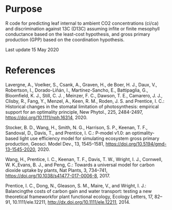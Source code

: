 
# Purpose

R code for predicting leaf internal to ambient CO2 concentrations (ci/ca) and discrimination against 13C (D13C) assuming infite or finite mesophyll conductance based on the least-cost hypothesis, and gross primary production (GPP) based on the coordination hypothesis. 

Last update 15 May 2020

 
# References

Lavergne, A., Voelker, S., Csank, A., Graven, H., de Boer, H. J., Daux, V., Robertson, I., Dorado-Liñán, I., Martínez-Sancho, E., Battipaglia, G., Bloomfield, K. J., Still, C. J. , Meinzer, F. C., Dawson, T. E., Camarero, J. J., Clisby, R., Fang, Y., Menzel, A., Keen, R. M., Roden, J. S. and Prentice, I. C.: Historical changes in the stomatal limitation of photosynthesis: empirical support for an optimality principle, New Phytol., 225, 2484-2497, https://doi.org/10.1111/nph.16314, 2020.

Stocker, B. D., Wang, H., Smith, N. G., Harrison, S. P., Keenan, T. F., Sandoval, D., Davis, T., and Prentice, I. C.: P-model v1.0: an optimality-based light use efficiency model for simulating ecosystem gross primary production, Geosci. Model Dev., 13, 1545–1581, https://doi.org/10.5194/gmd-13-1545-2020, 2020. 

Wang, H., Prentice, I. C., Keenan, T. F., Davis, T. W., Wright, I. J., Cornwell, W. K.,Evans, B. J., and Peng, C.: Towards a universal model for carbon dioxide uptake by plants, Nat Plants, 3, 734–741, https://doi.org/10.1038/s41477-017-0006-8, 2017.

Prentice, I. C., Dong, N., Gleason, S. M., Maire, V., and Wright, I. J.: Balancingthe costs of carbon gain and water transport: testing a new theoretical frameworkfor plant functional ecology, Ecology Letters, 17, 82–91, 10.1111/ele.12211, http://dx.doi.org/10.1111/ele.12211, 2014.

